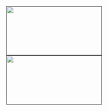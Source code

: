 <div>
  <img height="130px" width="256" border="1" src="https://github-readme-stats.vercel.app/api?username=OAkimasa&count_private=true&show_icons=true&theme=github_dark#gh-dark-mode-only" />
  <img height="130px" width="256" border="1" src="https://github-readme-stats.vercel.app/api/top-langs/?username=OAkimasa&layout=compact&theme=github_dark#gh-dark-mode-only" />
</div>